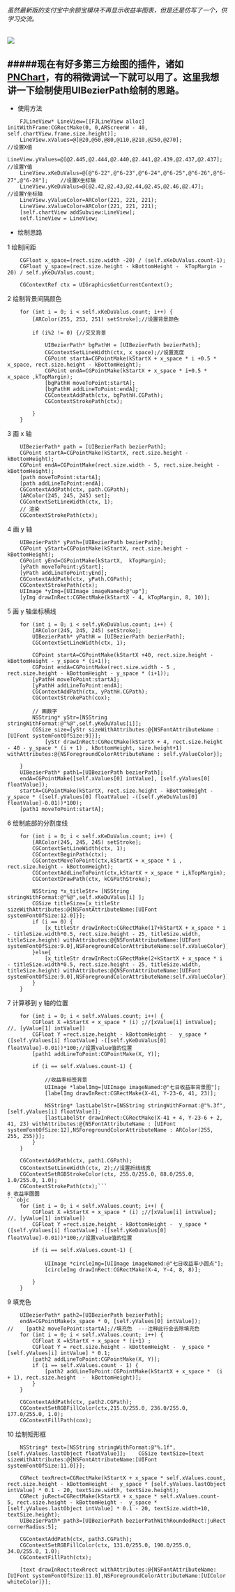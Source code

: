 ###### 虽然最新版的支付宝中余额宝模块不再显示收益率图表，但是还是仿写了一个，供学习交流。


![](http://upload-images.jianshu.io/upload_images/1265385-894ddada933217ae.png?imageMogr2/auto-orient/strip%7CimageView2/2/w/1240)
---
#####现在有好多第三方绘图的插件，诸如[PNChart](https://github.com/kevinzhow/PNChart)，有的稍微调试一下就可以用了。这里我想讲一下绘制使用UIBezierPath绘制的思路。
---
- 使用方法
```objc
    FJLineView* LineView=[[FJLineView alloc] initWithFrame:CGRectMake(0, 0,ARScreenW - 40, self.chartView.frame.size.height)];
    LineView.xValues=@[@20,@50,@80,@110,@210,@250,@270];                               //设置X值
    LineView.yValues=@[@2.445,@2.444,@2.440,@2.441,@2.439,@2.437,@2.437];              //设置Y值
    LineView.xKeDuValus=@[@"6-22",@"6-23",@"6-24",@"6-25",@"6-26",@"6-27",@"6-28"];    //设置X坐标轴
    LineView.yKeDuValus=@[@2.42,@2.43,@2.44,@2.45,@2.46,@2.47];                        //设置Y坐标轴
    LineView.yValueColor=ARColor(221, 221, 221);
    LineView.xValueColor=ARColor(221, 221, 221);
    [self.chartView addSubview:LineView];
    self.lineView = LineView;
```
- 绘制思路

1 绘制间距
```objc
    CGFloat x_space=(rect.size.width -20) / (self.xKeDuValus.count-1);
    CGFloat y_space=(rect.size.height - kBottomHeight -  kTopMargin - 20) / self.yKeDuValus.count;
    
    CGContextRef ctx = UIGraphicsGetCurrentContext();
```
2 绘制背景间隔颜色
```objc
    for (int i = 0; i < self.xKeDuValus.count; i++) {
        [ARColor(255, 253, 251) setStroke];//设置背景颜色
        
        if (i%2 != 0) {//交叉背景
            
            UIBezierPath* bgPathH = [UIBezierPath bezierPath];
            CGContextSetLineWidth(ctx, x_space);//设置宽度
            CGPoint startA=CGPointMake(kStartX + x_space * i +0.5 * x_space, rect.size.height - kBottomHeight);
            CGPoint endA=CGPointMake(kStartX + x_space * i+0.5 * x_space ,kTopMargin);
            [bgPathH moveToPoint:startA];
            [bgPathH addLineToPoint:endA];
            CGContextAddPath(ctx, bgPathH.CGPath);
            CGContextStrokePath(ctx);
            
        }
    }
```
3 画 x 轴
```objc
    UIBezierPath* path = [UIBezierPath bezierPath];
    CGPoint startA=CGPointMake(kStartX, rect.size.height - kBottomHeight);
    CGPoint endA=CGPointMake(rect.size.width - 5, rect.size.height - kBottomHeight);
    [path moveToPoint:startA];
    [path addLineToPoint:endA];
    CGContextAddPath(ctx, path.CGPath);
    [ARColor(245, 245, 245) set];
    CGContextSetLineWidth(ctx, 1);
    // 渲染
    CGContextStrokePath(ctx);
```
4 画 y 轴 
```objc
    UIBezierPath* yPath=[UIBezierPath bezierPath];
    CGPoint yStart=CGPointMake(kStartX, rect.size.height - kBottomHeight);
    CGPoint yEnd=CGPointMake(kStartX,  kTopMargin);
    [yPath moveToPoint:yStart];
    [yPath addLineToPoint:yEnd];
    CGContextAddPath(ctx, yPath.CGPath);
    CGContextStrokePath(ctx);
    UIImage *yImg=[UIImage imageNamed:@"up"];
    [yImg drawInRect:CGRectMake(kStartX - 4, kTopMargin, 8, 10)];
```
5 画 y 轴坐标横线
```objc
    for (int i = 0; i < self.yKeDuValus.count; i++) {
        [ARColor(245, 245, 245) setStroke];
        UIBezierPath* yPathH = [UIBezierPath bezierPath];
        CGContextSetLineWidth(ctx, 1);

        CGPoint startA=CGPointMake(kStartX +40, rect.size.height - kBottomHeight - y_space * (i+1));
        CGPoint endA=CGPointMake(rect.size.width - 5 , rect.size.height - kBottomHeight - y_space * (i+1));
        [yPathH moveToPoint:startA];
        [yPathH addLineToPoint:endA];
        CGContextAddPath(ctx, yPathH.CGPath);
        CGContextStrokePath(cox);
 
        // 画数字
        NSString* yStr=[NSString stringWithFormat:@"%@",self.yKeDuValus[i]];
        CGSize size=[yStr sizeWithAttributes:@{NSFontAttributeName : [UIFont systemFontOfSize:9]}];
            [yStr drawInRect:CGRectMake(kStartX + 4, rect.size.height - 40 - y_space * (i + 1) , kBottomHeight, size.height+1) withAttributes:@{NSForegroundColorAttributeName : self.yValueColor}];
     
    }
    UIBezierPath* path1=[UIBezierPath bezierPath];
    endA=CGPointMake([self.xValues[0] intValue], [self.yValues[0] floatValue]);
    startA=CGPointMake(kStartX, rect.size.height - kBottomHeight -  y_space * ([self.yValues[0] floatValue] -([self.yKeDuValus[0] floatValue]-0.01))*100);
    [path1 moveToPoint:startA];
```
6 绘制底部的分割度线
```objc
    for (int i = 0; i < self.xKeDuValus.count; i++) {
        [ARColor(245, 245, 245) setStroke];
        CGContextSetLineWidth(ctx, 1);
        CGContextBeginPath(ctx);
        CGContextMoveToPoint(ctx,kStartX + x_space * i , rect.size.height - kBottomHeight);
        CGContextAddLineToPoint(ctx,kStartX + x_space * i,kTopMargin);
        CGContextDrawPath(ctx, kCGPathStroke);
        
        NSString *x_titleStr= [NSString stringWithFormat:@"%@",self.xKeDuValus[i] ];
        CGSize titleSize=[x_titleStr sizeWithAttributes:@{NSFontAttributeName:[UIFont systemFontOfSize:12.0]}];
        if (i == 0) {
            [x_titleStr drawInRect:CGRectMake(17+kStartX + x_space * i - titleSize.width*0.5, rect.size.height - 25, titleSize.width, titleSize.height) withAttributes:@{NSFontAttributeName:[UIFont systemFontOfSize:9.0],NSForegroundColorAttributeName:self.xValueColor}];
        }else{
            [x_titleStr drawInRect:CGRectMake(2+kStartX + x_space * i - titleSize.width*0.5, rect.size.height - 25, titleSize.width, titleSize.height) withAttributes:@{NSFontAttributeName:[UIFont systemFontOfSize:9.0],NSForegroundColorAttributeName:self.xValueColor}];
        }     
    }
```
7 计算移到 y 轴的位置
```objc
    for (int i = 0; i < self.xValues.count; i++) {
        CGFloat X =kStartX + x_space * (i) ;//[xValue[i] intValue]; //, [yValue[1] intValue])
        CGFloat Y =rect.size.height - kBottomHeight -  y_space * ([self.yValues[i] floatValue] -([self.yKeDuValus[0] floatValue]-0.01))*100;//设置value值的位置
        [path1 addLineToPoint:CGPointMake(X, Y)];
        
        if (i == self.xValues.count-1) {
            
            //收益率标签背景
            UIImage *labelImg=[UIImage imageNamed:@"七日收益率背景图"];
            [labelImg drawInRect:CGRectMake(X-41, Y-23-6, 41, 23)];
            
            NSString* lastLabelStr=[NSString stringWithFormat:@"%.3f",[self.yValues[i] floatValue]];
            [lastLabelStr drawInRect:CGRectMake(X-41 + 4, Y-23-6 + 2, 41, 23) withAttributes:@{NSFontAttributeName : [UIFont systemFontOfSize:12],NSForegroundColorAttributeName : ARColor(255, 255, 255)}];
        }
    }
   
    CGContextAddPath(ctx, path1.CGPath);
    CGContextSetLineWidth(ctx, 2);//设置折线线宽
    CGContextSetRGBStrokeColor(ctx, 255.0/255.0, 88.0/255.0, 1.0/255.0, 1.0);
    CGContextStrokePath(ctx);```
8 收益率圈圈
```objc
    for (int i = 0; i < self.xValues.count; i++) {
        CGFloat X =kStartX + x_space * (i) ;//[xValue[i] intValue]; //, [yValue[1] intValue])
        CGFloat Y =rect.size.height - kBottomHeight -  y_space * ([self.yValues[i] floatValue] -([self.yKeDuValus[0] floatValue]-0.01))*100;//设置value值的位置
    
        if (i == self.xValues.count-1) {

            UIImage *circleImg=[UIImage imageNamed:@"七日收益率小圆点"];
            [circleImg drawInRect:CGRectMake(X-4, Y-4, 8, 8)];
        
        }
    }
```
9 填充色
```objc
    UIBezierPath* path2=[UIBezierPath bezierPath];
    endA=CGPointMake(x_space * 0, [self.yValues[0] intValue]);
//    [path2 moveToPoint:startA];//填充色  ---注释此行会去除填充色
    for (int i = 0; i < self.xValues.count; i++) {
        CGFloat X =kStartX + x_space * (i+1) ;
        CGFloat Y = rect.size.height - kBottomHeight -  y_space * [self.yValues[i] intValue] * 0.1;
        [path2 addLineToPoint:CGPointMake(X, Y)];
        if (i == self.xValues.count - 1) {
            [path2 addLineToPoint:CGPointMake(kStartX + x_space *  (i + 1), rect.size.height  -  kBottomHeight)];
        }
    }

    CGContextAddPath(ctx, path2.CGPath);
    CGContextSetRGBFillColor(ctx,215.0/255.0, 236.0/255.0, 177.0/255.0, 1.0);
    CGContextFillPath(cox);
```
10 绘制矩形框
```objc
    NSString* text=[NSString stringWithFormat:@"%.1f",[self.yValues.lastObject floatValue]];    CGSize textSize=[text sizeWithAttributes:@{NSFontAttributeName:[UIFont systemFontOfSize:11.0]}];

    CGRect texRrect=CGRectMake(kStartX + x_space * self.xValues.count, rect.size.height - kBottomHeight -  y_space * [self.yValues.lastObject intValue] * 0.1 - 20, textSize.width, textSize.height);
    CGRect juRect=CGRectMake(kStartX + x_space * self.xValues.count- 5, rect.size.height - kBottomHeight -  y_space * [self.yValues.lastObject intValue] * 0.1 - 20, textSize.width+10, textSize.height);
    UIBezierPath* path3=[UIBezierPath bezierPathWithRoundedRect:juRect cornerRadius:5];

    CGContextAddPath(ctx, path3.CGPath);
    CGContextSetRGBFillColor(ctx, 131.0/255.0, 190.0/255.0, 34.0/255.0, 1.0);
    CGContextFillPath(ctx);
  
    [text drawInRect:texRrect withAttributes:@{NSFontAttributeName:[UIFont systemFontOfSize:11.0],NSForegroundColorAttributeName:[UIColor whiteColor]}];
```

